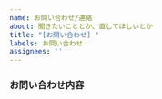 ```yaml
---
name: お問い合わせ/連絡
about: 聞きたいこととか、直してほしいとか
title: "[お問い合わせ] "
labels: お問い合わせ
assignees: ''
---
```


### お問い合わせ内容
